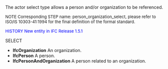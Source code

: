 ﻿The actor select type allows a person and/or organization to be referenced.

> <font size="-1">
  NOTE Corresponding STEP name: person_organization_select, please refer to ISO/IS 10303-41:1994
  for the final definition of the formal standard.
</font>

> <font size="-1" color="#0000FF">
  HISTORY New entity in IFC Release 1.5.1
</font>

SELECT

* **IfcOrganization** An organization.
* **IfcPerson** A person.
* **IfcPersonAndOrganization** A person related to an organization.
